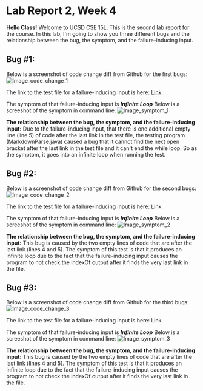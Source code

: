# Lab Report 2, Week 4
**Hello Class!** Welcome to UCSD CSE 15L. This is the second lab report for the course. In this lab, I'm going to show you three different bugs and the relationship between the bug, the symptom, and the failure-inducing input.

## Bug #1:
Below is a screenshot of code change diff from Github for the first bugs:
![Image_code_change_1](add_later)

The link to the test file for a failure-inducing input is here: [Link](https://github.com/jeffyuan2022/markdown-parser/blob/main/test-file.md)

The symptom of that failure-inducing input is ***Infinite Loop***
Below is a screeshot of the symptom in command line:
![Image_symptom_1](add_later)

**The relationship between the bug, the symptom, and the failure-inducing input:**
Due to the failure-inducing input, that there is one additional empty line (line 5) of code after the last link in the test file, the testing program (MarkdownParse.java) caused a bug that it cannot find the next open bracket after the last link in the test file and it can't end the while loop. So as the symptom, it goes into an infinite loop when running the test.

## Bug #2:
Below is a screenshot of code change diff from Github for the second bugs:
![Image_code_change_2](add_later)

The link to the test file for a failure-inducing input is here: Link

The symptom of that failure-inducing input is ***Infinite Loop***
Below is a screeshot of the symptom in command line:
![Image_symptom_2](add_later)

**The relationship between the bug, the symptom, and the failure-inducing input:**
This bug is caused by the two empty lines of code that are after the last link (lines 4 and 5). The symptom of this test is that it produces an infinite loop due to the fact that the failure-inducing input causes the program to not check the indexOf output after it finds the very last link in the file.

## Bug #3:
Below is a screenshot of code change diff from Github for the third bugs:
![Image_code_change_3](add_later)

The link to the test file for a failure-inducing input is here: Link

The symptom of that failure-inducing input is ***Infinite Loop***
Below is a screeshot of the symptom in command line:
![Image_symptom_3](add_later)

**The relationship between the bug, the symptom, and the failure-inducing input:**
This bug is caused by the two empty lines of code that are after the last link (lines 4 and 5). The symptom of this test is that it produces an infinite loop due to the fact that the failure-inducing input causes the program to not check the indexOf output after it finds the very last link in the file.
